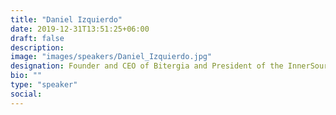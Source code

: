```yaml
---
title: "Daniel Izquierdo"
date: 2019-12-31T13:51:25+06:00
draft: false
description:
image: "images/speakers/Daniel_Izquierdo.jpg"
designation: Founder and CEO of Bitergia and President of the InnerSource Commons Foundation
bio: ""
type: "speaker"
social:
---
```

